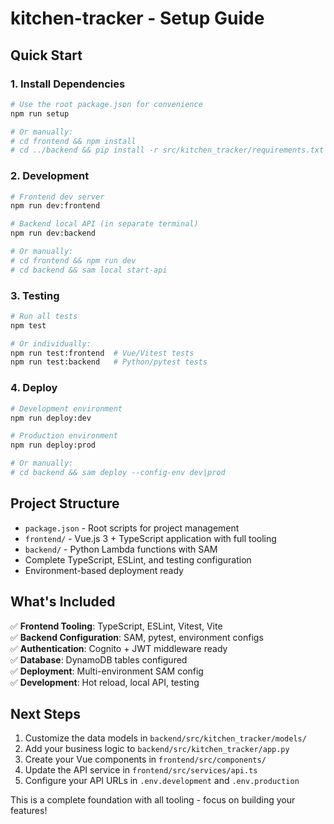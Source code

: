 # kitchen-tracker - Setup Guide

## Quick Start

### 1. Install Dependencies
```bash
# Use the root package.json for convenience
npm run setup

# Or manually:
# cd frontend && npm install
# cd ../backend && pip install -r src/kitchen_tracker/requirements.txt
```

### 2. Development
```bash
# Frontend dev server
npm run dev:frontend

# Backend local API (in separate terminal)
npm run dev:backend

# Or manually:
# cd frontend && npm run dev
# cd backend && sam local start-api
```

### 3. Testing
```bash
# Run all tests
npm test

# Or individually:
npm run test:frontend  # Vue/Vitest tests
npm run test:backend   # Python/pytest tests
```

### 4. Deploy
```bash
# Development environment
npm run deploy:dev

# Production environment  
npm run deploy:prod

# Or manually:
# cd backend && sam deploy --config-env dev|prod
```

## Project Structure
- `package.json` - Root scripts for project management
- `frontend/` - Vue.js 3 + TypeScript application with full tooling
- `backend/` - Python Lambda functions with SAM
- Complete TypeScript, ESLint, and testing configuration
- Environment-based deployment ready

## What's Included
✅ **Frontend Tooling**: TypeScript, ESLint, Vitest, Vite  
✅ **Backend Configuration**: SAM, pytest, environment configs  
✅ **Authentication**: Cognito + JWT middleware ready  
✅ **Database**: DynamoDB tables configured  
✅ **Deployment**: Multi-environment SAM config  
✅ **Development**: Hot reload, local API, testing  

## Next Steps
1. Customize the data models in `backend/src/kitchen_tracker/models/`
2. Add your business logic to `backend/src/kitchen_tracker/app.py`
3. Create your Vue components in `frontend/src/components/`
4. Update the API service in `frontend/src/services/api.ts`
5. Configure your API URLs in `.env.development` and `.env.production`

This is a complete foundation with all tooling - focus on building your features!

